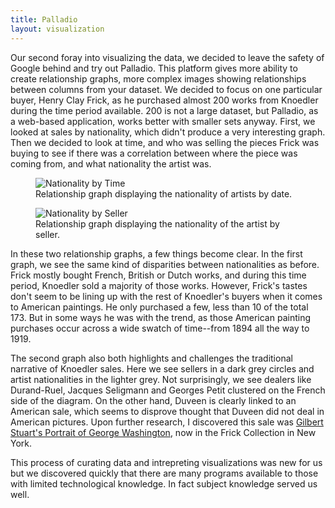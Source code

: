 ```yaml
---
title: Palladio
layout: visualization
---
```


Our second foray into visualizing the data, we decided to leave the safety of Google behind and try out Palladio. This platform gives more ability to create relationship graphs, more complex images showing relationships between columns from your dataset. We decided to focus on one particular buyer, Henry Clay Frick, as he purchased almost 200 works from Knoedler during the time period available. 200 is not a large dataset, but Palladio, as a web-based application, works better with smaller sets anyway. First, we looked at sales by nationality, which didn't produce a very interesting graph. Then we decided to look at time, and who was selling the pieces Frick was buying to see if there was a correlation between where the piece was coming from, and what nationality the artist was.

<figure class="figure figure-center">
<img src="http://i.imgur.com/t7lx1Op.png" title="Nationality by Time">
<figcaption>Relationship graph displaying the nationality of artists by date.</figcaption>
</figure>

<figure class="figure figure-center">
<img src="http://i.imgur.com/MtJKgfZ.png" title="Nationality by Seller">
<figcaption>Relationship graph displaying the nationality of the artist by seller.</figcaption>
</figure>



In these two relationship graphs, a few things become clear. In the first graph, we see the same kind of disparities between nationalities as before. Frick mostly bought French, British or Dutch works, and during this time period, Knoedler sold a majority of those works. However, Frick's tastes don't seem to be lining up with the rest of Knoedler's buyers when it comes to American paintings. He only purchased a few, less than 10 of the total 173\. But in some ways he was with the trend, as those American painting purchases occur across a wide swatch of time--from 1894 all the way to 1919\.

The second graph also both highlights and challenges the traditional narrative of Knoedler sales. Here we see sellers in a dark grey circles and artist nationalities in the lighter grey. Not surprisingly, we see dealers like Durand-Ruel, Jacques Seligmann and Georges Petit clustered on the French side of the diagram. On the other hand, Duveen is clearly linked to an American sale, which seems to disprove thought that Duveen did not deal in American pictures. Upon further research, I discovered this sale was [Gilbert Stuart's Portrait of George Washington](http://collections.frick.org/view/objects/asitem/items$0040:261), now in the Frick Collection in New York.

This process of curating data and intrepreting visualizations was new for us but we discovered quickly that there are many programs available to those with limited technological knowledge. In fact subject knowledge served us well.